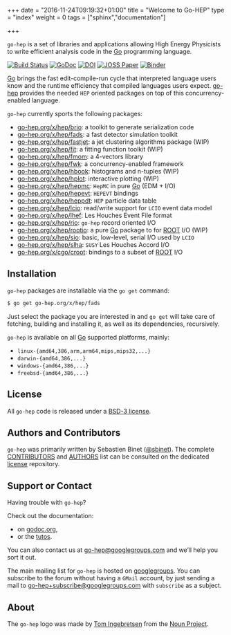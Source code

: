 +++
date = "2016-11-24T09:19:32+01:00"
title = "Welcome to Go-HEP"
type = "index"
weight = 0
tags = ["sphinx","documentation"]

+++

`go-hep` is a set of libraries and applications allowing High Energy Physicists to write efficient analysis code in the [Go](https://golang.org) programming language.


[![Build Status](https://secure.travis-ci.org/go-hep/hep.png)](http://travis-ci.org/go-hep/hep)
[![GoDoc](https://godoc.org/go-hep.org/x/hep?status.svg)](https://godoc.org/go-hep.org/x/hep)
[![DOI](https://zenodo.org/badge/DOI/10.5281/zenodo.597940.svg)](https://doi.org/10.5281/zenodo.597940)
[![JOSS Paper](/images/joss-badge.svg)](https://doi.org/10.21105/joss.00372)
[![Binder](https://mybinder.org/badge.svg)](https://mybinder.org/v2/gh/go-hep/binder/master)

[Go](https://golang.org) brings the fast edit-compile-run cycle that interpreted language users know and the runtime efficiency that compiled languages users expect.
[go-hep](https://go-hep.org) provides the needed `HEP` oriented packages on top of this concurrency-enabled language.
 
`go-hep` currently sports the following packages:

- [go-hep.org/x/hep/brio](https://go-hep.org/x/hep/brio): a toolkit to generate serialization code
- [go-hep.org/x/hep/fads](https://go-hep.org/x/hep/fads): a fast detector simulation toolkit
- [go-hep.org/x/hep/fastjet](https://go-hep.org/x/hep/fastjet): a jet clustering algorithms package (WIP)
- [go-hep.org/x/hep/fit](https://go-hep.org/x/hep/fit): a fitting function toolkit (WIP)
- [go-hep.org/x/hep/fmom](https://go-hep.org/x/hep/fmom): a 4-vectors library
- [go-hep.org/x/hep/fwk](https://go-hep.org/x/hep/fwk): a concurrency-enabled framework
- [go-hep.org/x/hep/hbook](https://go-hep.org/x/hep/hbook): histograms and n-tuples (WIP)
- [go-hep.org/x/hep/hplot](https://go-hep.org/x/hep/hplot): interactive plotting (WIP)
- [go-hep.org/x/hep/hepmc](https://go-hep.org/x/hep/hepmc): `HepMC` in pure [Go](https://golang.org) (EDM + I/O)
- [go-hep.org/x/hep/hepevt](https://go-hep.org/x/hep/hepevt): `HEPEVT` bindings
- [go-hep.org/x/hep/heppdt](https://go-hep.org/x/hep/heppdt): `HEP` particle data table
- [go-hep.org/x/hep/lcio](https://go-hep.org/x/hep/lcio): read/write support for `LCIO` event data model
- [go-hep.org/x/hep/lhef](https://go-hep.org/x/hep/lhef): Les Houches Event File format
- [go-hep.org/x/hep/rio](https://go-hep.org/x/hep/rio): `go-hep` record oriented I/O
- [go-hep.org/x/hep/rootio](https://go-hep.org/x/hep/rootio): a pure [Go](https://golang.org) package to for [ROOT](https://root.cern.ch) I/O (WIP) 
- [go-hep.org/x/hep/sio](https://go-hep.org/x/hep/sio): basic, low-level, serial I/O used by `LCIO`
- [go-hep.org/x/hep/slha](https://go-hep.org/x/hep/slha): `SUSY` Les Houches Accord I/O
- [go-hep.org/x/cgo/croot](https://go-hep.org/x/cgo/croot): bindings to a subset of [ROOT](https://root.cern.ch) I/O

## Installation

`go-hep` packages are installable via the `go get` command:

```sh
$ go get go-hep.org/x/hep/fads
```

Just select the package you are interested in and `go get` will take care of fetching, building and installing it, as well as its dependencies, recursively.

`go-hep` is available on all [Go](https://golang.org) supported platforms, mainly:

- `linux-{amd64,386,arm,arm64,mips,mips32,...}`
- `darwin-{amd64,386,...}`
- `windows-{amd64,386,...}`
- `freebsd-{amd64,386,...}`

## License

All `go-hep` code is released under a [BSD-3 license](https://go-hep.org/license).

## Authors and Contributors

``go-hep`` was primarily written by Sebastien Binet ([@sbinet](https://github.com/sbinet)).
The complete [CONTRIBUTORS](https://github.com/go-hep/license/blob/master/CONTRIBUTORS) and [AUTHORS](https://github.com/go-hep/license/blob/master/AUTHORS) list can be consulted on the dedicated [license](https://github.com/go-hep/license) repository.

## Support or Contact

Having trouble with ``go-hep``?
 
Check out the documentation:

- on [godoc.org](https://godoc.org/?q=go-hep.org),
- or the [tutos](https://go-hep.org/tutos).

You can also contact us at [go-hep@googlegroups.com](mailto:go-hep@googlegroups.com) and we’ll help you sort it out.

The main mailing list for `go-hep` is hosted on [googlegroups](https://groups.google.com/forum/#!forum/go-hep).
You can subscribe to the forum without having a `GMail` account, by just sending a mail to [go-hep+subscribe@googlegroups.com](mailto:go-hep+subscribe@googlegroups.com?subject=subscribe) with `subscribe` as a subject.

## About

The `go-hep` logo was made by [Tom Ingebretsen](https://thenounproject.com/tomplusplus) from the [Noun Project](https://thenounproject.com).
